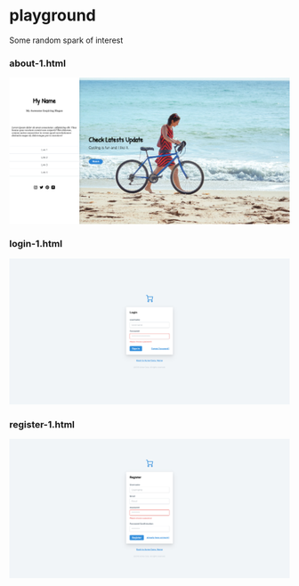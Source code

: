 # playground
Some random spark of interest


### about-1.html
![about.html screenshot ](https://raw.githubusercontent.com/amirmasoud/playground/master/shots/about-1.png)


### login-1.html
![about.html screenshot ](https://raw.githubusercontent.com/amirmasoud/playground/master/shots/login-1.png)


### register-1.html
![about.html screenshot ](https://raw.githubusercontent.com/amirmasoud/playground/master/shots/register-1.png)


